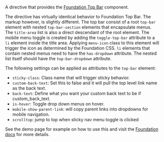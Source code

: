A directive that provides the [Foundation Top Bar](http://foundation.zurb.com/docs/components/topbar.html) component.

The directive has virtually identical behavior to Foundation Top Bar. The markup however, is slightly different. The top bar consist of a root ```top-bar``` element with nested ```top-bar-section``` elements that encapsulate menus. The ```title-area``` list is also a direct descendant of the root element. The mobile menu toggle is created by adding the ```toggle-top-bar``` attribute to a ```li``` element inside the title area. Applying ```menu-icon``` class to this element will trigger the icon as determined by the Foundation CSS. ```li``` elements that contain nested menus need to have the ```has-dropdown``` attribute. The nested list itself should have the ```top-bar-dropdown``` attribute.

The following settings can be applied as attributes to the ```top-bar``` element:

- `sticky-class`: Class name that will trigger sticky behavior.
- `custom-back-text`: Set this to false and it will pull the top level link name as the back text.
- `back-text`: Define what you want your custom back text to be if custom_back_text.
- `is-hover`: Toggle drop down menus on hover.
- `mobile-show-parent-link`: will copy parent links into dropdowns for mobile navigation.
- `scrolltop`: jump to top when sticky nav menu toggle is clicked

See the demo page for example on how to use this and visit the [Foundation docs](http://foundation.zurb.com/docs/components/topbar.html) for more details.
